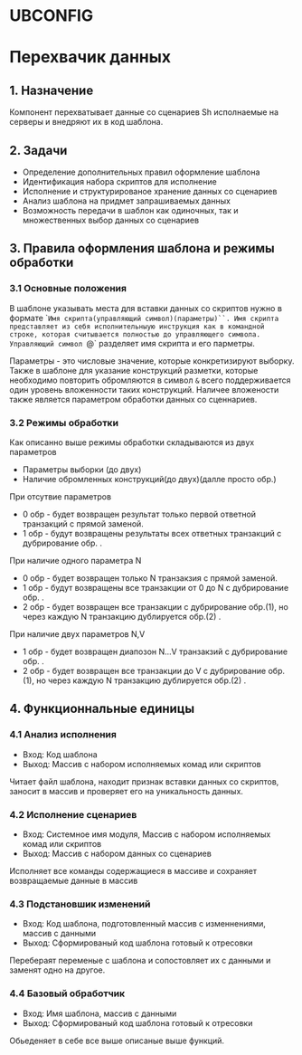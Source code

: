# UBCONFIG
# Перехвачик данных 

## 1. Назначение

Компонент перехватывает данные со сценариев Sh исполнаемые на серверы и внедряют их в код шаблона.

## 2. Задачи

* Определение дополнительных правил оформление шаблона
* Идентификация набора скриптов для исполнение
* Исполнение и структурированое хранение данных со сценариев
* Анализ шаблона на придмет запрашиваемых данных
* Возможность передачи в шаблон как одиночных, так и множественных выбор данных со сценариев

## 3. Правила оформления шаблона и режимы обработки

### 3.1 Основные положения

В шаблоне указывать места для вставки данных со скриптов нужно в формате \``Имя скрипта(управляющий символ)(параметры)``.
Имя скрипта представляет из себя исполнительныую инструкция как в командной строке, которая считывается полностью до управляющего символа. Управляющий символ `@` разделяет имя скрипта и его парметры.


Параметры - это числовые значение, которые конкретизируют выборку. Также в шаблоне для указание конструкций разметки, которые необходимо повторить обромляются в символ `&` всего поддерживается один уровень вложенности таких конструкций. Наличее вложености также является параметром обработки данных со сценнариев.

### 3.2 Режимы обработки

Как описанно выше режимы обработки складываются из двух параметров 

* Параметры выборки (до двух)
* Наличие обромленных конструкций(до двух)(далле просто обр.)

При отсутвие параметров

* 0 обр - будет возвращен результат только первой ответной транзакций с прямой заменой. 
* 1 обр - будут возвращены результаты всех ответных транзакций с дубрирование обр. .

При наличие одного параметра N

* 0 обр - будет возвращен только N транзакзия с прямой заменой.
* 1 обр - будут возвращены все транзакции от 0 до N с дубрирование обр. .
* 2 обр - будет возвращен все транзакции с дубрирование обр.(1), но через каждую N транзакцию дублируется обр.(2)  .

При наличие двух параметров N,V

* 1 обр - будет возвращен диапозон N...V транзакзий с дубрирование обр. .
* 2 обр - будет возвращен все транзакции до V с дубрирование обр.(1), но через каждую N транзакцию дублируется обр.(2)  .

## 4. Функционнальные единицы

### 4.1 Анализ исполнения

* Вход: Код шаблона
* Выход: Массив с набором исполняемых комад или скриптов

Читает файл шаблона, находит признак вставки данных со скриптов, заносит в массив и проверяет его на уникальность данных.

### 4.2 Исполнение сценариев

* Вход: Системное имя модуля, Массив с набором исполняемых комад или скриптов
* Выход: Массив с набором данных со сценариев

Исполняет все команды содержащиеся в массиве и сохраняет возвращаемые данные в массив

### 4.3 Подстановшик изменений

* Вход: Код шаблона, подготовленный массив с изменнениями, массив с данными
* Выход: Сформированый код шаблона готовый к отресовки

Перебераят переменые с шаблона и сопостовляет их с данными и заменят одно на другое.


### 4.4 Базовый обработчик

* Вход: Имя шаблона, массив с данными
* Выход: Сформированый код шаблона готовый к отресовки

Обьеденяет в себе все выше описаные выше функций.